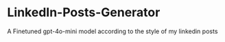 # LinkedIn-Posts-Generator
A Finetuned gpt-4o-mini model according to the style of my linkedin posts
